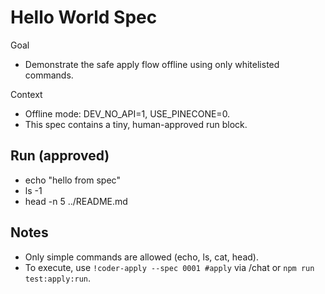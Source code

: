 # Hello World Spec

Goal
- Demonstrate the safe apply flow offline using only whitelisted commands.

Context
- Offline mode: DEV_NO_API=1, USE_PINECONE=0.
- This spec contains a tiny, human-approved run block.

## Run (approved)
- echo "hello from spec"
- ls -1
- head -n 5 ../README.md

## Notes
- Only simple commands are allowed (echo, ls, cat, head).
- To execute, use `!coder-apply --spec 0001 #apply` via /chat or `npm run test:apply:run`.
